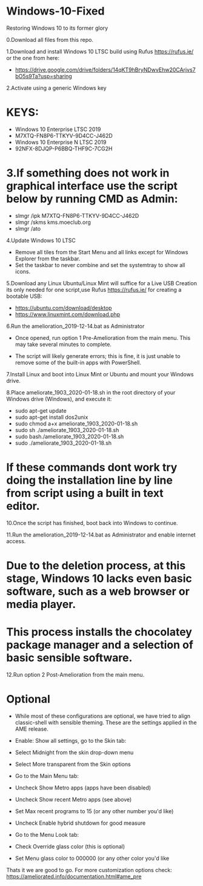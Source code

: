 # Windows-10-Fixed
Restoring Windows 10 to its former glory

0.Download all files from this repo.

1.Download and install Windows 10 LTSC build using Rufus https://rufus.ie/ or the one from here:
* https://drive.google.com/drive/folders/14qKT9hBryNDwvEhw20CArjvs7bO5s9Ta?usp=sharing

2.Activate using a generic Windows key
# KEYS:
* Windows 10 Enterprise LTSC 2019	
* M7XTQ-FN8P6-TTKYV-9D4CC-J462D
* Windows 10 Enterprise N LTSC 2019 
* 92NFX-8DJQP-P6BBQ-THF9C-7CG2H
# 3.If something does not work in graphical interface use the script below by running CMD as Admin:

* slmgr /ipk M7XTQ-FN8P6-TTKYV-9D4CC-J462D
* slmgr /skms  kms.moeclub.org
* slmgr /ato

4.Update Windows 10 LTSC

* Remove all tiles from the Start Menu and all links except for Windows Explorer from the taskbar. 
* Set the taskbar to never combine and set the systemtray to show all icons.

5.Download any Linux Ubuntu/Linux Mint will suffice for a Live USB Creation its only needed for one script,use Rufus https://rufus.ie/ for creating a bootable USB:
* https://ubuntu.com/download/desktop
* https://www.linuxmint.com/download.php

6.Run the amelioration_2019-12-14.bat as Administrator

* Once opened, run option 1 Pre-Amelioration from the main menu. This may take several minutes to complete.

* The script will likely generate errors; this is fine, it is just unable to remove some of the built-in apps with PowerShell.

7.Install Linux and boot into Linux Mint or Ubuntu and mount your Windows drive.

8.Place ameliorate_1903_2020-01-18.sh in the root directory of your Windows drive (Windows), and execute it:
* sudo apt-get update
* sudo apt-get install dos2unix
* sudo chmod a+x ameliorate_1903_2020-01-18.sh
* sudo sh ./ameliorate_1903_2020-01-18.sh
* sudo bash./ameliorate_1903_2020-01-18.sh
* sudo ./ameliorate_1903_2020-01-18.sh
# If these commands dont work try doing the installation line by line from script using a built in text editor.

10.Once the script has finished, boot back into Windows to continue.

11.Run the amelioration_2019-12-14.bat as Administrator and enable internet access.
# Due to the deletion process, at this stage, Windows 10 lacks even basic software, such as a web browser or media player. 
# This process installs the chocolatey package manager and a selection of basic sensible software.

12.Run option 2 Post-Amelioration from the main menu.
# Optional 
* While most of these configurations are optional, we have tried to align classic-shell with sensible theming. These are the settings applied in the AME release.
* Enable: Show all settings, go to the Skin tab:

* Select Midnight from the skin drop-down menu
* Select More transparent from the Skin options
* Go to the Main Menu tab:

* Uncheck Show Metro apps (apps have been disabled)
* Uncheck Show recent Metro apps (see above)
* Set Max recent programs to 15 (or any other number you'd like)
* Uncheck Enable hybrid shutdown for good measure
* Go to the Menu Look tab:

* Check Override glass color (this is optional)
* Set Menu glass color to 000000 (or any other color you'd like

Thats it we are good to go.
For more customization options check:
https://ameliorated.info/documentation.html#ame_pre
